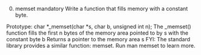 0. memset
   mandatory
   Write a function that fills memory with a constant byte.

Prototype: char *\_memset(char *s, char b, unsigned int n);
The \_memset() function fills the first n bytes of the memory area pointed to by s with the constant byte b
Returns a pointer to the memory area s
FYI: The standard library provides a similar function: memset. Run man memset to learn more.
